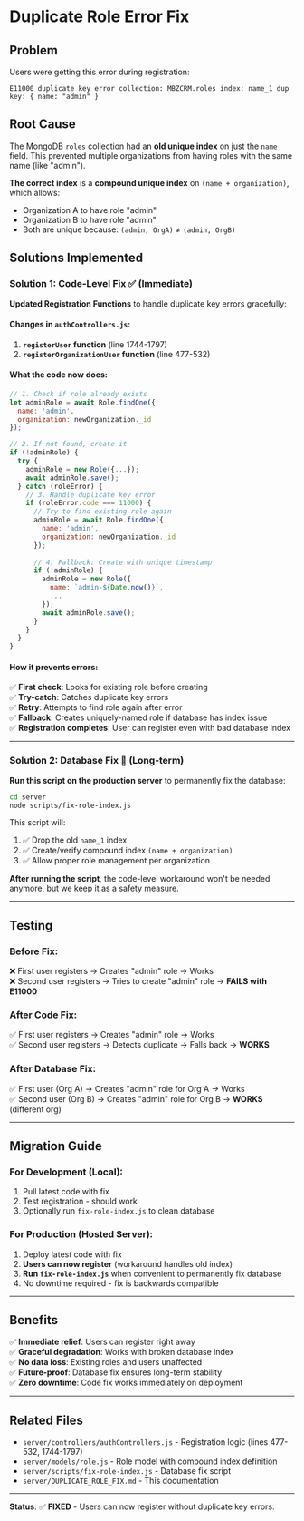 # Duplicate Role Error Fix

## Problem

Users were getting this error during registration:
```
E11000 duplicate key error collection: MBZCRM.roles index: name_1 dup key: { name: "admin" }
```

## Root Cause

The MongoDB `roles` collection had an **old unique index** on just the `name` field. This prevented multiple organizations from having roles with the same name (like "admin").

**The correct index** is a **compound unique index** on `(name + organization)`, which allows:
- Organization A to have role "admin"
- Organization B to have role "admin"
- Both are unique because: `(admin, OrgA)` ≠ `(admin, OrgB)`

## Solutions Implemented

### Solution 1: Code-Level Fix ✅ (Immediate)

**Updated Registration Functions** to handle duplicate key errors gracefully:

#### Changes in `authControllers.js`:

1. **`registerUser` function** (line 1744-1797)
2. **`registerOrganizationUser` function** (line 477-532)

#### What the code now does:

```javascript
// 1. Check if role already exists
let adminRole = await Role.findOne({ 
  name: 'admin', 
  organization: newOrganization._id 
});

// 2. If not found, create it
if (!adminRole) {
  try {
    adminRole = new Role({...});
    await adminRole.save();
  } catch (roleError) {
    // 3. Handle duplicate key error
    if (roleError.code === 11000) {
      // Try to find existing role again
      adminRole = await Role.findOne({ 
        name: 'admin', 
        organization: newOrganization._id 
      });
      
      // 4. Fallback: Create with unique timestamp
      if (!adminRole) {
        adminRole = new Role({
          name: `admin-${Date.now()}`,
          ...
        });
        await adminRole.save();
      }
    }
  }
}
```

#### How it prevents errors:

✅ **First check**: Looks for existing role before creating  
✅ **Try-catch**: Catches duplicate key errors  
✅ **Retry**: Attempts to find role again after error  
✅ **Fallback**: Creates uniquely-named role if database has index issue  
✅ **Registration completes**: User can register even with bad database index  

---

### Solution 2: Database Fix 🔧 (Long-term)

**Run this script on the production server** to permanently fix the database:

```bash
cd server
node scripts/fix-role-index.js
```

This script will:
1. ✅ Drop the old `name_1` index
2. ✅ Create/verify compound index `(name + organization)`
3. ✅ Allow proper role management per organization

**After running the script**, the code-level workaround won't be needed anymore, but we keep it as a safety measure.

---

## Testing

### Before Fix:
❌ First user registers → Creates "admin" role → Works  
❌ Second user registers → Tries to create "admin" role → **FAILS with E11000**

### After Code Fix:
✅ First user registers → Creates "admin" role → Works  
✅ Second user registers → Detects duplicate → Falls back → **WORKS**

### After Database Fix:
✅ First user (Org A) → Creates "admin" role for Org A → Works  
✅ Second user (Org B) → Creates "admin" role for Org B → **WORKS** (different org)

---

## Migration Guide

### For Development (Local):
1. Pull latest code with fix
2. Test registration - should work
3. Optionally run `fix-role-index.js` to clean database

### For Production (Hosted Server):
1. Deploy latest code with fix
2. **Users can now register** (workaround handles old index)
3. **Run `fix-role-index.js`** when convenient to permanently fix database
4. No downtime required - fix is backwards compatible

---

## Benefits

✅ **Immediate relief**: Users can register right away  
✅ **Graceful degradation**: Works with broken database index  
✅ **No data loss**: Existing roles and users unaffected  
✅ **Future-proof**: Database fix ensures long-term stability  
✅ **Zero downtime**: Code fix works immediately on deployment  

---

## Related Files

- `server/controllers/authControllers.js` - Registration logic (lines 477-532, 1744-1797)
- `server/models/role.js` - Role model with compound index definition
- `server/scripts/fix-role-index.js` - Database fix script
- `server/DUPLICATE_ROLE_FIX.md` - This documentation

---

**Status**: ✅ **FIXED** - Users can now register without duplicate key errors.










